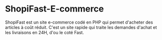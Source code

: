 # ShopiFast-E-commerce
ShopiFast est un site e-commerce codé en PHP qui permet d'acheter des articles à coût réduit. C'est un site rapide qui traite les demandes d'achat et les livraisons en 24H, d'ou le coté Fast.
